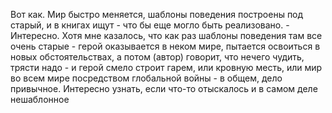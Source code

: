 Вот как. Мир быстро меняется, шаблоны поведения построены под старый, и в книгах ищут - что бы еще могло быть реализовано. - Интересно. Хотя мне казалось, что как раз шаблоны поведения там все очень старые - герой оказывается в неком мире, пытается освоиться в новых обстоятельствах, а потом (автор) говорит, что нечего чудить, трясти надо - и герой смело строит гарем, или кровную месть, или мир во всем мире посредством глобальной войны - в общем, дело привычное. Интересно узнать, если что-то отыскалось и в самом деле нешаблонное